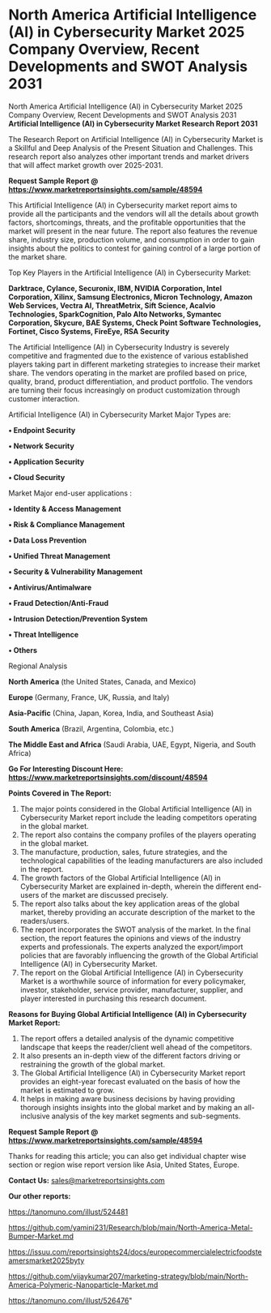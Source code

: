 # North America Artificial Intelligence (AI) in Cybersecurity Market 2025 Company Overview, Recent Developments and SWOT Analysis 2031
North America Artificial Intelligence (AI) in Cybersecurity Market 2025 Company Overview, Recent Developments and SWOT Analysis 2031
<strong>Artificial Intelligence (AI) in Cybersecurity Market Research Report 2031</strong>

The Research Report on Artificial Intelligence (AI) in Cybersecurity Market is a Skillful and Deep Analysis of the Present Situation and Challenges. This research report also analyzes other important trends and market drivers that will affect market growth over 2025-2031.

<strong>Request Sample Report @ <a href=https://www.marketreportsinsights.com/sample/48594>https://www.marketreportsinsights.com/sample/48594</a></strong>

This Artificial Intelligence (AI) in Cybersecurity market report aims to provide all the participants and the vendors will all the details about growth factors, shortcomings, threats, and the profitable opportunities that the market will present in the near future. The report also features the revenue share, industry size, production volume, and consumption in order to gain insights about the politics to contest for gaining control of a large portion of the market share.

Top Key Players in the Artificial Intelligence (AI) in Cybersecurity Market:

<strong>Darktrace, Cylance, Securonix, IBM, NVIDIA Corporation, Intel Corporation, Xilinx, Samsung Electronics, Micron Technology, Amazon Web Services, Vectra AI, ThreatMetrix, Sift Science, Acalvio Technologies, SparkCognition, Palo Alto Networks, Symantec Corporation, Skycure, BAE Systems, Check Point Software Technologies, Fortinet, Cisco Systems, FireEye, RSA Security</strong>

The Artificial Intelligence (AI) in Cybersecurity Industry is severely competitive and fragmented due to the existence of various established players taking part in different marketing strategies to increase their market share. The vendors operating in the market are profiled based on price, quality, brand, product differentiation, and product portfolio. The vendors are turning their focus increasingly on product customization through customer interaction.

Artificial Intelligence (AI) in Cybersecurity Market Major Types are:

<strong>•  Endpoint Security

•  Network Security

•  Application Security

•  Cloud Security</strong>

Market Major end-user applications :

<strong>•  Identity & Access Management

•  Risk & Compliance Management

•  Data Loss Prevention

•  Unified Threat Management

•  Security & Vulnerability Management

•  Antivirus/Antimalware

•  Fraud Detection/Anti-Fraud

•  Intrusion Detection/Prevention System

•  Threat Intelligence

•  Others</strong>

Regional Analysis

</u><strong><b>North America</b></strong> (the United States, Canada, and Mexico)

<strong><b>Europe </b></strong>(Germany, France, UK, Russia, and Italy)

<strong><b>Asia-Pacific</b></strong> (China, Japan, Korea, India, and Southeast Asia)

<strong><b>South America</b></strong> (Brazil, Argentina, Colombia, etc.)

<strong><b>The Middle East and Africa</b></strong> (Saudi Arabia, UAE, Egypt, Nigeria, and South Africa)

<strong>Go For Interesting Discount Here: <a href=https://www.marketreportsinsights.com/discount/48594>https://www.marketreportsinsights.com/discount/48594</a></strong>

<strong>Points Covered in The Report:</strong>
<ol>
  <li>The major points considered in the Global Artificial Intelligence (AI) in Cybersecurity Market report include the leading competitors operating in the global market.</li>
  <li>The report also contains the company profiles of the players operating in the global market.</li>
  <li>The manufacture, production, sales, future strategies, and the technological capabilities of the leading manufacturers are also included in the report.</li>
  <li>The growth factors of the Global Artificial Intelligence (AI) in Cybersecurity Market are explained in-depth, wherein the different end-users of the market are discussed precisely.</li>
  <li>The report also talks about the key application areas of the global market, thereby providing an accurate description of the market to the readers/users.</li>
  <li>The report incorporates the SWOT analysis of the market. In the final section, the report features the opinions and views of the industry experts and professionals. The experts analyzed the export/import policies that are favorably influencing the growth of the Global Artificial Intelligence (AI) in Cybersecurity Market.</li>
  <li>The report on the Global Artificial Intelligence (AI) in Cybersecurity Market is a worthwhile source of information for every policymaker, investor, stakeholder, service provider, manufacturer, supplier, and player interested in purchasing this research document.</li>
</ol>
<strong>Reasons for Buying Global Artificial Intelligence (AI) in Cybersecurity Market Report:</strong>

<ol>
  <li>The report offers a detailed analysis of the dynamic competitive landscape that keeps the reader/client well ahead of the competitors.</li>
  <li>It also presents an in-depth view of the different factors driving or restraining the growth of the global market.</li>
  <li>The Global Artificial Intelligence (AI) in Cybersecurity Market report provides an eight-year forecast evaluated on the basis of how the market is estimated to grow.</li>
  <li>It helps in making aware business decisions by having providing thorough insights insights into the global market and by making an all-inclusive analysis of the key market segments and sub-segments.</li>
</ol>
<strong>Request Sample Report @ <a href=https://www.marketreportsinsights.com/sample/48594>https://www.marketreportsinsights.com/sample/48594</a></strong>


Thanks for reading this article; you can also get individual chapter wise section or region wise report version like Asia, United States, Europe.

<strong>Contact Us:</strong>
sales@marketreportsinsights.com

<strong>Our other reports:</strong>

<a href=https://tanomuno.com/illust/524481>https://tanomuno.com/illust/524481</a>

<a href=https://github.com/yamini231/Research/blob/main/North-America-Metal-Bumper-Market.md>https://github.com/yamini231/Research/blob/main/North-America-Metal-Bumper-Market.md</a>

<a href=https://issuu.com/reportsinsights24/docs/europecommercialelectricfoodsteamersmarket2025byty>https://issuu.com/reportsinsights24/docs/europecommercialelectricfoodsteamersmarket2025byty</a>

<a href=https://github.com/vijaykumar207/marketing-strategy/blob/main/North-America-Polymeric-Nanoparticle-Market.md>https://github.com/vijaykumar207/marketing-strategy/blob/main/North-America-Polymeric-Nanoparticle-Market.md</a>

<a href=https://tanomuno.com/illust/526476>https://tanomuno.com/illust/526476</a>"

